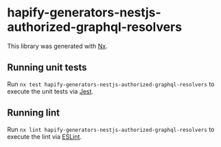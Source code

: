 # hapify-generators-nestjs-authorized-graphql-resolvers

This library was generated with [Nx](https://nx.dev).

## Running unit tests

Run `nx test hapify-generators-nestjs-authorized-graphql-resolvers` to execute
the unit tests via [Jest](https://jestjs.io).

## Running lint

Run `nx lint hapify-generators-nestjs-authorized-graphql-resolvers` to execute
the lint via [ESLint](https://eslint.org/).
